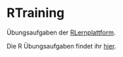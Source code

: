 # RTraining
Übungsaufgaben der [RLernplattform](https://github.com/Methods-Berlin/RLernplattform).

Die R Übungsaufgaben findet ihr [hier](https://methods-berlin.github.io/RTraining/).
